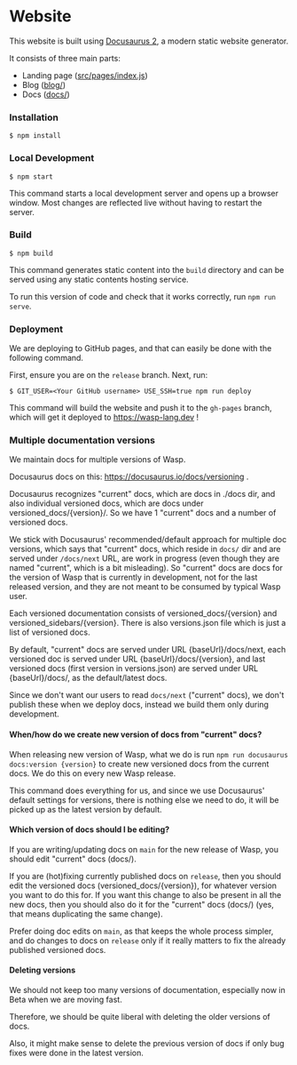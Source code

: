 # Website

This website is built using [Docusaurus 2](https://v2.docusaurus.io/), a modern static website generator.

It consists of three main parts:
 - Landing page ([src/pages/index.js](src/pages/index.js))
 - Blog ([blog/](blog/))
 - Docs ([docs/](docs/))


### Installation

```
$ npm install
```

### Local Development

```
$ npm start
```

This command starts a local development server and opens up a browser window.
Most changes are reflected live without having to restart the server.

### Build

```
$ npm build
```

This command generates static content into the `build` directory and can be served using any static contents hosting service.

To run this version of code and check that it works correctly, run `npm run serve`.

### Deployment

We are deploying to GitHub pages, and that can easily be done with the following command.

First, ensure you are on the `release` branch. Next, run:

```
$ GIT_USER=<Your GitHub username> USE_SSH=true npm run deploy
```

This command will build the website and push it to the `gh-pages` branch,
which will get it deployed to https://wasp-lang.dev !

### Multiple documentation versions

We maintain docs for multiple versions of Wasp.

Docusaurus docs on this: https://docusaurus.io/docs/versioning .

Docusaurus recognizes "current" docs, which are docs in ./docs dir, and also
individual versioned docs, which are docs under versioned_docs/{version}/.
So we have 1 "current" docs and a number of versioned docs.

We stick with Docusaurus' recommended/default approach for multiple doc versions, which says that "current" docs, which reside in `docs/` dir and are served under `/docs/next` URL, are work in progress (even though they are named "current", which is a bit misleading).
So "current" docs are docs for the version of Wasp that is currently in development, not for the last released version, and they are not meant to be consumed by typical Wasp user.

Each versioned documentation consists of versioned_docs/{version} and
versioned_sidebars/{version}.
There is also versions.json file which is just a list of versioned docs.

By default, "current" docs are served under URL {baseUrl}/docs/next,
each versioned doc is served under URL {baseUrl}/docs/{version},
and last versioned docs (first version in versions.json)
are served under URL {baseUrl}/docs/, as the default/latest docs.

Since we don't want our users to read `docs/next` ("current" docs), we don't publish these when we deploy docs, instead we build them only during development.

#### When/how do we create new version of docs from "current" docs?

When releasing new version of Wasp, what we do is run `npm run docusaurus docs:version {version}` to create new versioned docs from the current docs. We do this on every new Wasp release.

This command does everything for us, and since we use Docusaurus' default settings for versions,
there is nothing else we need to do, it will be picked up as the latest version by default.

#### Which version of docs should I be editing?

If you are writing/updating docs on `main` for the new release of Wasp, you should edit "current" docs (docs/).

If you are (hot)fixing currently published docs on `release`, then you should edit the versioned docs (versioned_docs/{version}), for whatever version you want to do this for. If you want this change to also be present in all the new docs, then you should also do it for the "current" docs (docs/) (yes, that means duplicating the same change).

Prefer doing doc edits on `main`, as that keeps the whole process simpler, and do changes to docs on `release` only if it really matters to fix the already published versioned docs.

#### Deleting versions

We should not keep too many versions of documentation, especially now in Beta when we are moving fast.

Therefore, we should be quite liberal with deleting the older versions of docs.

Also, it might make sense to delete the previous version of docs if only bug fixes were done in the latest version.
